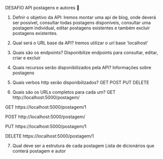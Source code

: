 DESAFIO API postagens e autores 🥇
1. Defnir o objetivo da API:
Iremos montar uma api de blog, onde deverá ser possível, consultar todas postagens disponíveis, consultar uma postagem individual, editar postagens existentes e também excluir postagens existentes.

2. Qual será o URL base da API?
Iremos utilizar o url base 'localhost'

3. Quais são os endpoints?
Disponibilize endpoints para consultar, editar, criar e excluir

4. Quais recursos serão disponibilizados pela API?
Informações sobre postagens

5. Quais verbos http serão disponibilizados?
GET
POST
PUT
DELETE
6. Quais são os URLs completos para cada um?
GET http://localhost:5000/postagem/

GET https://localhost:5000/postagem/1

POST http://localhost:5000/postagem/

PUT https://localhost:5000/postagem/1

DELETE https://localhost:5000/postagem/1

7. Qual deve ser a estrutura de cada postagem
Lista de dicionários que conterá postagem e autor

